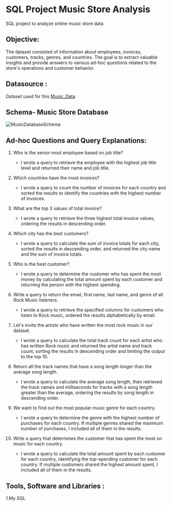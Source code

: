 # SQL Project Music Store Analysis
SQL project to analyze online music store data

## Objective:
The dataset consisted of information about employees, invoices, customers, tracks, genres, and countries. The goal is to extract valuable insights and provide answers to various ad-hoc questions related to the store's operations and customer behavior.

## Datasource :
Dataset used for this [Music_Data](https://github.com/kirannavale/Portfolio-Projects/tree/main/SQL%20Music%20Store%20Analysis/Data)

## Schema- Music Store Database  

![MusicDatabaseSchema](https://github.com/kirannavale/Portfolio-Projects/assets/34519689/48a1f0e3-2248-4164-921b-5241ae4afa19)

##  Ad-hoc Questions and Query Explanations:

1. Who is the senior most employee based on job title?
   - I wrote a query to retrieve the employee with the highest job title level and returned their name and job title.

2. Which countries have the most invoices?
   - I wrote a query to count the number of invoices for each country and sorted the results to identify the countries with the highest number of invoices.

3. What are the top 3 values of total invoice?
   - I wrote a query to retrieve the three highest total invoice values, ordering the results in descending order.

4. Which city has the best customers?
   - I wrote a query to calculate the sum of invoice totals for each city, sorted the results in descending order, and returned the city name and the sum of invoice totals.

5. Who is the best customer?
   - I wrote a query to determine the customer who has spent the most money by calculating the total amount spent by each customer and returning the person with the highest spending.

6. Write a query to return the email, first name, last name, and genre of all Rock Music listeners.
   - I wrote a query to retrieve the specified columns for customers who listen to Rock music, ordered the results alphabetically by email.

7. Let's invite the artists who have written the most rock music in our dataset.
   - I wrote a query to calculate the total track count for each artist who has written Rock music and returned the artist name and track count, sorting the results in descending order and limiting the output to the top 10.

8. Return all the track names that have a song length longer than the average song length.
   - I wrote a query to calculate the average song length, then retrieved the track names and milliseconds for tracks with a song length greater than the average, ordering the results by song length in descending order.

9. We want to find out the most popular music genre for each country.
   - I wrote a query to determine the genre with the highest number of purchases for each country. If multiple genres shared the maximum number of purchases, I included all of them in the results.

10. Write a query that determines the customer that has spent the most on music for each country.
    - I wrote a query to calculate the total amount spent by each customer for each country, identifying the top-spending customer for each country. If multiple customers shared the highest amount spent, I included all of them in the results.


## Tools, Software and Libraries :

1.My SQL
